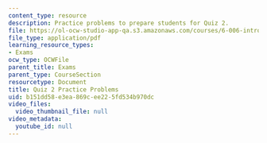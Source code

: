 ```yaml
---
content_type: resource
description: Practice problems to prepare students for Quiz 2.
file: https://ol-ocw-studio-app-qa.s3.amazonaws.com/courses/6-006-introduction-to-algorithms-spring-2008/b151dd58e3ea869cee225fd534b970dc_quiz2.pdf
file_type: application/pdf
learning_resource_types:
- Exams
ocw_type: OCWFile
parent_title: Exams
parent_type: CourseSection
resourcetype: Document
title: Quiz 2 Practice Problems
uid: b151dd58-e3ea-869c-ee22-5fd534b970dc
video_files:
  video_thumbnail_file: null
video_metadata:
  youtube_id: null
---
```

